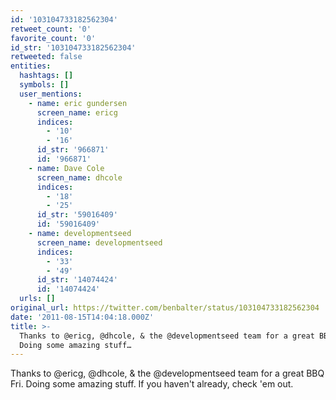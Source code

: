 ```yaml
---
id: '103104733182562304'
retweet_count: '0'
favorite_count: '0'
id_str: '103104733182562304'
retweeted: false
entities:
  hashtags: []
  symbols: []
  user_mentions:
    - name: eric gundersen
      screen_name: ericg
      indices:
        - '10'
        - '16'
      id_str: '966871'
      id: '966871'
    - name: Dave Cole
      screen_name: dhcole
      indices:
        - '18'
        - '25'
      id_str: '59016409'
      id: '59016409'
    - name: developmentseed
      screen_name: developmentseed
      indices:
        - '33'
        - '49'
      id_str: '14074424'
      id: '14074424'
  urls: []
original_url: https://twitter.com/benbalter/status/103104733182562304
date: '2011-08-15T14:04:18.000Z'
title: >-
  Thanks to @ericg, @dhcole, & the @developmentseed team for a great BBQ Fri.
  Doing some amazing stuff…
---
```


Thanks to @ericg, @dhcole, & the @developmentseed team for a great BBQ Fri. Doing some amazing stuff. If you haven't already, check 'em out.